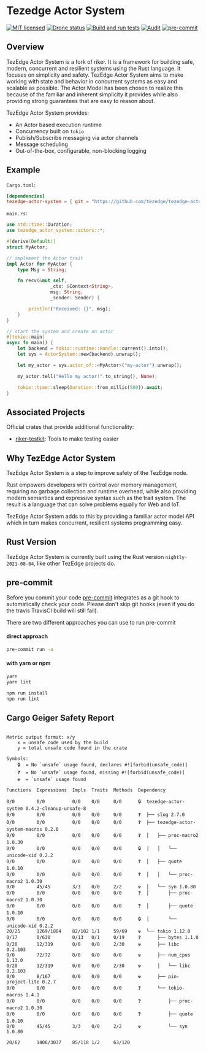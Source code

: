 # Tezedge Actor System

[![MIT licensed](https://img.shields.io/badge/license-MIT-blue.svg)](./LICENSE)
[![Drone status](http://ci.tezedge.com/api/badges/tezedge/tezedge-actor-system/status.svg)](http://ci.tezedge.com/tezedge/tezedge-actor-system)
[![Build and run tests](https://github.com/tezedge/tezedge-actor-system/actions/workflows/build-and-test.yml/badge.svg)](https://github.com/tezedge/tezedge-actor-system/actions/workflows/build-and-test.yml)
[![Audit](https://github.com/tezedge/tezedge-actor-system/actions/workflows/audit.yml/badge.svg)](https://github.com/tezedge/tezedge-actor-system/actions/workflows/audit.yml)
[![pre-commit](https://github.com/tezedge/tezedge-actor-system/actions/workflows/pre-commit.yml/badge.svg)](https://github.com/tezedge/tezedge-actor-system/actions/workflows/pre-commit.yml)

## Overview

TezEdge Actor System is a fork of riker. It is a framework for building safe, modern, concurrent and resilient systems using the Rust language. It focuses on simplicity and safety. TezEdge Actor System aims to make working with state and behavior in concurrent systems as easy and scalable as possible. The Actor Model has been chosen to realize this because of the familiar and inherent simplicity it provides while also providing strong guarantees that are easy to reason about.

TezEdge Actor System provides:

- An Actor based execution runtime
- Concurrency built on `tokio`
- Publish/Subscribe messaging via actor channels
- Message scheduling
- Out-of-the-box, configurable, non-blocking logging

## Example

`Cargo.toml`:

```toml
[dependencies]
tezedge-actor-system = { git = "https://github.com/tezedge/tezedge-actor-system.git", tag = "v0.4.2-cleanup-unsafe-8" }
```

`main.rs`:

```rust
use std::time::Duration;
use tezedge_actor_system::actors::*;

#[derive(Default)]
struct MyActor;

// implement the Actor trait
impl Actor for MyActor {
    type Msg = String;

    fn recv(&mut self,
                _ctx: &Context<String>,
                msg: String,
                _sender: Sender) {

        println!("Received: {}", msg);
    }
}

// start the system and create an actor
#[tokio::main]
async fn main() {
    let backend = tokio::runtime::Handle::current().into();
    let sys = ActorSystem::new(backend).unwrap();

    let my_actor = sys.actor_of::<MyActor>("my-actor").unwrap();

    my_actor.tell("Hello my actor!".to_string(), None);

    tokio::time::sleep(Duration::from_millis(500)).await;
}
```

## Associated Projects

Official crates that provide additional functionality:

- [riker-testkit](https://github.com/riker-rs/riker-testkit): Tools to make testing easier

## Why TezEdge Actor System

TezEdge Actor System is a step to improve safety of the TezEdge node.

Rust empowers developers with control over memory management, requiring no garbage collection and runtime overhead, while also providing modern semantics and expressive syntax such as the trait system. The result is a language that can solve problems equally for Web and IoT.

TezEdge Actor System adds to this by providing a familiar actor model API which in turn makes concurrent, resilient systems programming easy.

## Rust Version

TezEdge Actor System is currently built using the Rust version `nightly-2021-08-04`, like other TezEdge projects do.

## pre-commit

Before you commit your code [pre-commit](https://pre-commit.com/) integrates as a git hook to automatically check your code.
Please don't skip git hooks (even if you do the travis TravisCI build will still fail).

There are two different approaches you can use to run pre-commit

#### direct approach

```bash
pre-commit run -a
```

#### with yarn or npm

```bash
yarn
yarn lint
```

```bash
npm run install
npn run lint
```

## Cargo Geiger Safety Report

```

Metric output format: x/y
    x = unsafe code used by the build
    y = total unsafe code found in the crate

Symbols:
    🔒  = No `unsafe` usage found, declares #![forbid(unsafe_code)]
    ❓  = No `unsafe` usage found, missing #![forbid(unsafe_code)]
    ☢️  = `unsafe` usage found

Functions  Expressions  Impls  Traits  Methods  Dependency

0/0        0/0          0/0    0/0     0/0      🔒  tezedge-actor-system 0.4.2-cleanup-unsafe-8
0/0        0/0          0/0    0/0     0/0      ❓  ├── slog 2.7.0
0/0        0/0          0/0    0/0     0/0      ❓  ├── tezedge-actor-system-macros 0.2.0
0/0        0/0          0/0    0/0     0/0      ❓  │   ├── proc-macro2 1.0.30
0/0        0/0          0/0    0/0     0/0      🔒  │   │   └── unicode-xid 0.2.2
0/0        0/0          0/0    0/0     0/0      ❓  │   ├── quote 1.0.10
0/0        0/0          0/0    0/0     0/0      ❓  │   │   └── proc-macro2 1.0.30
0/0        45/45        3/3    0/0     2/2      ☢️  │   └── syn 1.0.80
0/0        0/0          0/0    0/0     0/0      ❓  │       ├── proc-macro2 1.0.30
0/0        0/0          0/0    0/0     0/0      ❓  │       ├── quote 1.0.10
0/0        0/0          0/0    0/0     0/0      🔒  │       └── unicode-xid 0.2.2
20/25      1269/1804    82/102 1/1     59/69    ☢️  └── tokio 1.12.0
0/17       0/630        0/13   0/1     0/19     ❓      ├── bytes 1.1.0
0/20       12/319       0/0    0/0     2/30     ☢️      ├── libc 0.2.103
0/0        72/72        0/0    0/0     0/0      ☢️      ├── num_cpus 1.13.0
0/20       12/319       0/0    0/0     2/30     ☢️      │   └── libc 0.2.103
0/0        8/167        0/0    0/0     0/0      ☢️      ├── pin-project-lite 0.2.7
0/0        0/0          0/0    0/0     0/0      ❓      └── tokio-macros 1.4.1
0/0        0/0          0/0    0/0     0/0      ❓          ├── proc-macro2 1.0.30
0/0        0/0          0/0    0/0     0/0      ❓          ├── quote 1.0.10
0/0        45/45        3/3    0/0     2/2      ☢️          └── syn 1.0.80

20/62      1406/3037    85/118 1/2     63/120

```
